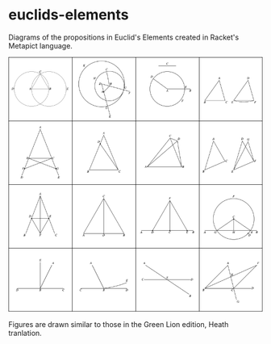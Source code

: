 # euclids-elements
Diagrams of the propositions in Euclid's Elements created in Racket's Metapict language.

![Propositions I.1 - I.16](https://raw.githubusercontent.com/erichaney/euclids-elements/master/book-01/diagram-grid.png)


Figures are drawn similar to those in the Green Lion edition, Heath tranlation.
